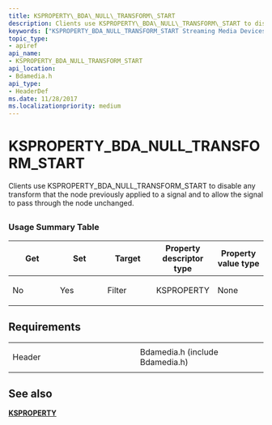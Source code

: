 ```yaml
---
title: KSPROPERTY\_BDA\_NULL\_TRANSFORM\_START
description: Clients use KSPROPERTY\_BDA\_NULL\_TRANSFORM\_START to disable any transform that the node previously applied to a signal and to allow the signal to pass through the node unchanged.
keywords: ["KSPROPERTY_BDA_NULL_TRANSFORM_START Streaming Media Devices"]
topic_type:
- apiref
api_name:
- KSPROPERTY_BDA_NULL_TRANSFORM_START
api_location:
- Bdamedia.h
api_type:
- HeaderDef
ms.date: 11/28/2017
ms.localizationpriority: medium
---
```


# KSPROPERTY\_BDA\_NULL\_TRANSFORM\_START


Clients use KSPROPERTY\_BDA\_NULL\_TRANSFORM\_START to disable any transform that the node previously applied to a signal and to allow the signal to pass through the node unchanged.

## <span id="ddk_ksproperty_bda_null_transform_start_ks"></span><span id="DDK_KSPROPERTY_BDA_NULL_TRANSFORM_START_KS"></span>


### Usage Summary Table

<table>
<colgroup>
<col width="20%" />
<col width="20%" />
<col width="20%" />
<col width="20%" />
<col width="20%" />
</colgroup>
<thead>
<tr class="header">
<th>Get</th>
<th>Set</th>
<th>Target</th>
<th>Property descriptor type</th>
<th>Property value type</th>
</tr>
</thead>
<tbody>
<tr class="odd">
<td><p>No</p></td>
<td><p>Yes</p></td>
<td><p>Filter</p></td>
<td><p>KSPROPERTY</p></td>
<td><p>None</p></td>
</tr>
</tbody>
</table>

 

Requirements
------------

<table>
<colgroup>
<col width="50%" />
<col width="50%" />
</colgroup>
<tbody>
<tr class="odd">
<td><p>Header</p></td>
<td>Bdamedia.h (include Bdamedia.h)</td>
</tr>
</tbody>
</table>

## See also


[**KSPROPERTY**](/windows-hardware/drivers/ddi/ks/ns-ks-ksidentifier)

 

